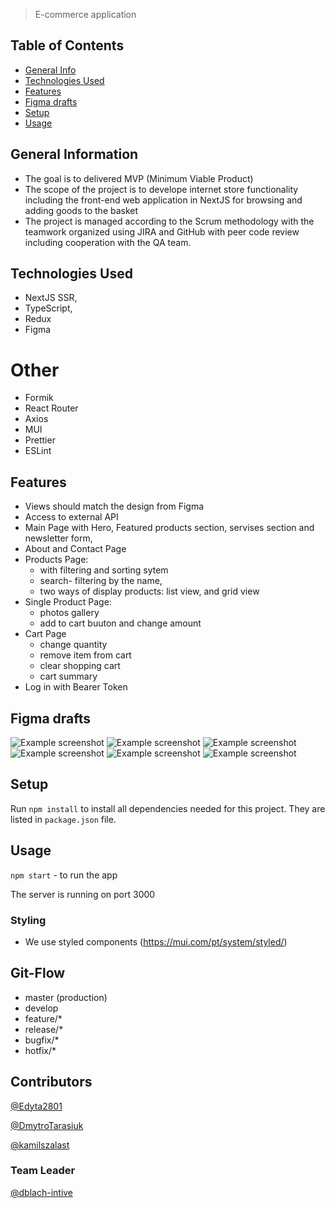 > E-commerce application 

## Table of Contents
* [General Info](#general-information)
* [Technologies Used](#technologies-used)
* [Features](#features)
* [Figma drafts](#screenshots)
* [Setup](#setup)
* [Usage](#usage)
<!-- * [License](#license) -->


## General Information
- The goal is to delivered MVP (Minimum Viable Product)
- The scope of the project is to develope internet store functionality including the front-end web application in NextJS for browsing and adding goods to the basket
- The project is managed according to the Scrum methodology with the teamwork organized using JIRA and GitHub with peer code review including cooperation with the QA team.
<!-- You don't have to answer all the questions - just the ones relevant to your project. -->


## Technologies Used
- NextJS SSR,
- TypeScript,
- Redux
- Figma

# Other
- Formik
- React Router
- Axios
- MUI
- Prettier
- ESLint

## Features
- Views should match the design from Figma
- Access to external API
- Main Page with Hero, Featured products section, servises section and newsletter form,
- About and Contact Page
- Products Page:
  * with filtering and sorting sytem
  * search- filtering by the name, 
  * two ways of display products: list view, and grid view
- Single Product Page:
  * photos gallery
  * add to cart buuton and change amount
- Cart Page
  * change quantity
  * remove item from cart
  * clear shopping cart
  * cart summary
- Log in with Bearer Token

## Figma drafts
![Example screenshot](./src/drafts/home.drawio.png)
![Example screenshot](./src/drafts/products_grid_view.drawio.png)
![Example screenshot](./src/drafts/products_list_view.png)
![Example screenshot](./src/drafts/product_details.drawio.png)
![Example screenshot](./src/drafts/about.drawio.png)
![Example screenshot](./src/drafts/cart.drawio.png)
<!-- If you have screenshots you'd like to share, include them here. -->


## Setup

Run `npm install` to install all dependencies needed for this project. They are listed in `package.json` file.

## Usage

`npm start` - to run the app

The server is running on port 3000


### Styling

- We use styled components (https://mui.com/pt/system/styled/)

## Git-Flow

- master (production)
- develop
- feature/\*
- release/\*
- bugfix/\*
- hotfix/\*

## Contributors

[@Edyta2801](https://github.com/Edyta2801)

[@DmytroTarasiuk](https://github.com/DmytroTarasiuk)

[@kamilszalast](https://github.com/kamilszalast)

### Team Leader

[@dblach-intive](https://github.com/dblach-intive)
